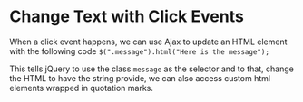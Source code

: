 # Change Text with Click Events
When a click event happens, we can use Ajax to update an HTML element with the following code `$(".message").html("Here is the message");`

This tells jQuery to use the class `message` as the selector and to that, change the HTML to have the string provide, we can also access custom html elements wrapped in quotation marks.
